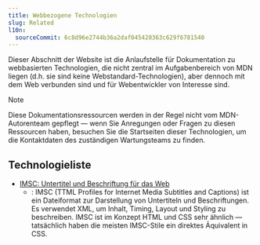 ```yaml
---
title: Webbezogene Technologien
slug: Related
l10n:
  sourceCommit: 6c8d96e2744b36a2daf045420363c629f6781540
---
```


Dieser Abschnitt der Website ist die Anlaufstelle für Dokumentation zu webbasierten Technologien, die nicht zentral im Aufgabenbereich von MDN liegen (d.h. sie sind keine Webstandard-Technologien), aber dennoch mit dem Web verbunden sind und für Webentwickler von Interesse sind.

> [!NOTE]
> Diese Dokumentationsressourcen werden in der Regel nicht vom MDN-Autorenteam gepflegt — wenn Sie Anregungen oder Fragen zu diesen Ressourcen haben, besuchen Sie die Startseiten dieser Technologien, um die Kontaktdaten des zuständigen Wartungsteams zu finden.

## Technologieliste

- [IMSC: Untertitel und Beschriftung für das Web](/de/docs/Related/IMSC)
  - : IMSC (TTML Profiles for Internet Media Subtitles and Captions) ist ein Dateiformat zur Darstellung von Untertiteln und Beschriftungen. Es verwendet XML, um Inhalt, Timing, Layout und Styling zu beschreiben. IMSC ist im Konzept HTML und CSS sehr ähnlich — tatsächlich haben die meisten IMSC-Stile ein direktes Äquivalent in CSS.

